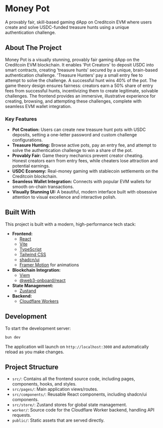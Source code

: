 # Money Pot

A provably fair, skill-based gaming dApp on Creditcoin EVM where users create and solve USDC-funded treasure hunts using a unique authentication challenge.

## About The Project

Money Pot is a visually stunning, provably fair gaming dApp on the Creditcoin EVM blockchain. It enables 'Pot Creators' to deposit USDC into smart contracts, creating 'treasure hunts' secured by a unique, brain-based authentication challenge. 'Treasure Hunters' pay a small entry fee to attempt to solve the challenge. A successful hunt wins 40% of the pot. The game theory design ensures fairness: creators earn a 50% share of entry fees from successful hunts, incentivizing them to create legitimate, solvable challenges. The frontend provides an immersive, illustrative experience for creating, browsing, and attempting these challenges, complete with seamless EVM wallet integration.

### Key Features

- **Pot Creation:** Users can create new treasure hunt pots with USDC deposits, setting a one-letter password and custom challenge configurations.
- **Treasure Hunting:** Browse active pots, pay an entry fee, and attempt to solve the authentication challenge to win a share of the pot.
- **Provably Fair:** Game theory mechanics prevent creator cheating. Honest creators earn from entry fees, while cheaters lose attraction and potential earnings.
- **USDC Economy:** Real-money gaming with stablecoin settlements on the Creditcoin blockchain.
- **Seamless Wallet Integration:** Connects with popular EVM wallets for smooth on-chain transactions.
- **Visually Stunning UI:** A beautiful, modern interface built with obsessive attention to visual excellence and interactive polish.

## Built With

This project is built with a modern, high-performance tech stack:

- **Frontend:**
  - [React](https://reactjs.org/)
  - [Vite](https://vitejs.dev/)
  - [TypeScript](https://www.typescriptlang.org/)
  - [Tailwind CSS](https://tailwindcss.com/)
  - [shadcn/ui](https://ui.shadcn.com/)
  - [Framer Motion](https://www.framer.com/motion/) for animations
- **Blockchain Integration:**
  - [Viem](https://viem.sh/)
  - [@web3-onboard/react](https://onboard.blocknative.com/)
- **State Management:**
  - [Zustand](https://github.com/pmndrs/zustand)
- **Backend:**
  - [Cloudflare Workers](https://workers.cloudflare.com/)

## Development

To start the development server:

```sh
bun dev
```

The application will launch on `http://localhost:3000` and automatically reload as you make changes.

## Project Structure

- `src/`: Contains all the frontend source code, including pages, components, hooks, and styles.
- `src/pages/`: Main application views/routes.
- `src/components/`: Reusable React components, including shadcn/ui components.
- `src/store/`: Zustand stores for global state management.
- `worker/`: Source code for the Cloudflare Worker backend, handling API requests.
- `public/`: Static assets that are served directly.
